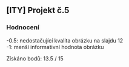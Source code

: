 ## [ITY] Projekt č.5

### Hodnocení 

-0.5: nedostačující kvalita obrázku na slajdu 12\
-1: menší informativní hodnota obrázku

Získáno bodů: 13.5 / 15
